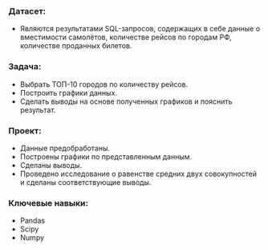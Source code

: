 ### Датасет:
* Являются результатами SQL-запросов, содержащих в себе данные о вместимости самолётов, количестве рейсов по городам РФ, количестве проданных билетов.

### Задача:
* Выбрать ТОП-10 городов по количеству рейсов.
* Построить графики данных.
* Сделать выводы на основе полученных графиков и пояснить результат.

### Проект:
* Данные предобработаны.
* Построены графики по представленным данным.
* Сделаны выводы.
* Проведено исследование о равенстве средних двух совокупностей и сделаны соответствующие выводы.

### Ключевые навыки:
* Pandas
* Scipy
* Numpy
